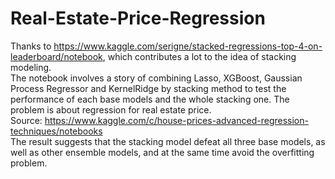 # Real-Estate-Price-Regression
Thanks to https://www.kaggle.com/serigne/stacked-regressions-top-4-on-leaderboard/notebook, which contributes a lot to the idea of stacking modeling. <br/>
The notebook involves a story of combining Lasso, XGBoost, Gaussian Process Regressor and KernelRidge by stacking method to test the performance of each base models and the whole stacking one. The problem is about regression for real estate price.<br/> Source: <https://www.kaggle.com/c/house-prices-advanced-regression-techniques/notebooks><br/> The result suggests that the stacking model defeat all three base models, as well as other ensemble models, and at the same time avoid the overfitting problem.
